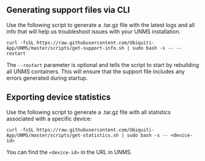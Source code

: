 ## Generating support files via CLI

Use the following script to generate a .tar.gz file with the latest logs and all info that will help us troubleshoot issues with your UNMS installation.

```
curl -fsSL https://raw.githubusercontent.com/Ubiquiti-App/UNMS/master/scripts/get-support-info.sh | sudo bash -s -- --restart
```

The `--restart` parameter is optional and tells the script to start by rebuilding all UNMS containers. This will ensure that the support file includes any errors generated during startup.

## Exporting device statistics

Use the following script to generate a .tar.gz file with all statistics associated with a specific device:

```
curl -fsSL https://raw.githubusercontent.com/Ubiquiti-App/UNMS/master/scripts/get-statistics.sh | sudo bash -s -- <device-id>
```

You can find the `<device-id>` in the URL in UNMS.


